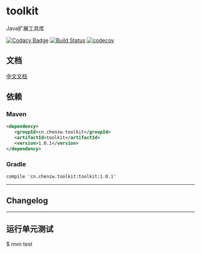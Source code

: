 # toolkit

Java扩展工具库

[![Codacy Badge](https://api.codacy.com/project/badge/Grade/3a01d0ffcca4412594bd3d80c5cdf90f)](https://www.codacy.com/manual/otary/toolkit?utm_source=github.com&amp;utm_medium=referral&amp;utm_content=otary/toolkit&amp;utm_campaign=Badge_Grade)
[![Build Status](https://travis-ci.org/otary/toolkit.svg?branch=master)](https://travis-ci.org/otary/toolkit)
[![codecov](https://codecov.io/gh/otary/toolkit/branch/master/graph/badge.svg)](https://codecov.io/gh/otary/toolkit)


## 文档

[中文文档](https://otary.github.io/toolkit/#/zh-cn/quickStart)


## 依赖

### Maven

```` xml
<dependency>
   <groupId>cn.chenzw.toolkit</groupId>
   <artifactId>toolkit</artifactId>
   <version>1.0.1</version>
</dependency>
````

### Gradle

```
compile 'cn.chenzw.toolkit:toolkit:1.0.1'
```
---

## Changelog




---

[](zh-cn/commons.md ':include')

[](zh-cn/dozer.md ':include')

[](zh-cn/freemarker.md ':include')

[](zh-cn/codec.md ':include')

[](zh-cn/http.md ':include')

[](zh-cn/cache.md ':include')

[](zh-cn/logging.md ':include')

[](zh-cn/spring.md ':include')

[](zh-cn/datasource.md ':include')

[](zh-cn/authentication.md ':include')


## 运行单元测试

$ mvn test



